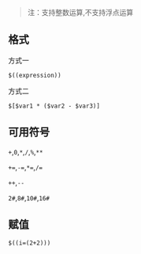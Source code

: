

> 注：支持整数运算,不支持浮点运算

## 格式

方式一

```
$((expression))
```

方式二

```
$[$var1 * ($var2 - $var3)]
```

## 可用符号

`+`,`0`,`*`,`/`,`%`,`**`

`+=`,`-=`,`*=`,`/=`

`++`,`--`

`2#`,`8#`,`10#`,`16#`

## 赋值

```
$((i=(2+2)))
```
